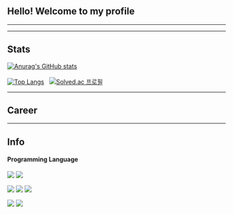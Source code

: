 ## Hello! Welcome to my profile
<hr>

<hr>

## Stats
[![Anurag's GitHub stats](https://github-readme-stats.vercel.app/api?username=hyunjunyun&theme=dracula)](https://github.com/hyunjunyun/)
<br>
<br>
[![Top Langs](https://github-readme-stats.vercel.app/api/top-langs/?username=hyunjunyun&theme=dracula)](https://github.com/hyunjunyun/)
&nbsp;
[![Solved.ac
프로필](http://mazassumnida.wtf/api/v2/generate_badge?boj=kkkths)](https://solved.ac/kkkths)

<hr>

## Career

<hr>

## Info

#### Programming Language

<span><img src="https://img.shields.io/badge/Java-007396?style=flat-square&logo=Java&logoColor=white">
<img src="https://img.shields.io/badge/C Sharp-4F0599?style=flat-square&logo=C Sharp&logoColor=white"></span>

<span><img src="https://img.shields.io/badge/MySQL-4479A1?style=flat-square&logo=MySQL&logoColor=white">
<img src="https://img.shields.io/badge/Microsoft Excel-217346?style=flat-square&logo=Microsoft Excel&logoColor=white">
<img src="https://img.shields.io/badge/Python-3776AB?style=flat-square&logo=Python&logoColor=white"></span>

<span><img src="https://img.shields.io/badge/Android Studio-3ddc84?style=flat-square&logo=Android Studio&logoColor=black">
<img src="https://img.shields.io/badge/Android-3ddc84?style=flat-square&logo=Android&logoColor=black"></span>
